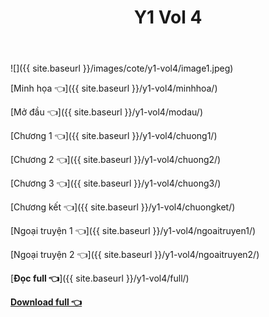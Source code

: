 ﻿---
layout: post
title: Y1 Vol 4
---

![]({{ site.baseurl }}/images/cote/y1-vol4/image1.jpeg)

[Minh họa 👈]({{ site.baseurl }}/y1-vol4/minhhoa/)

[Mở đầu 👈]({{ site.baseurl }}/y1-vol4/modau/)

[Chương 1 👈]({{ site.baseurl }}/y1-vol4/chuong1/)

[Chương 2 👈]({{ site.baseurl }}/y1-vol4/chuong2/)

[Chương 3 👈]({{ site.baseurl }}/y1-vol4/chuong3/)

[Chương kết 👈]({{ site.baseurl }}/y1-vol4/chuongket/)

[Ngoại truyện 1 👈]({{ site.baseurl }}/y1-vol4/ngoaitruyen1/)

[Ngoại truyện 2 👈]({{ site.baseurl }}/y1-vol4/ngoaitruyen2/)

[**Đọc full 👈**]({{ site.baseurl }}/y1-vol4/full/)

[**Download full 👈**](https://cote.eu.org/cote.ga/y1/vol4.docx)
